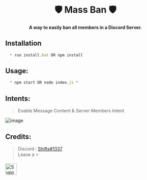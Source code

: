 <h1 align="center"> 🛡️ Mass Ban 🛡️ </h1>

<p align='center'>
  <b>A way to easily ban all members in a Discord Server.</b><br>
</p>

## Installation
```js
  * run install.bat OR npm install
```

##  Usage:
```js
  * npm start OR node index.js *
```

## Intents:

> Enable Message Content & Server Members Intent

![image](https://github.com/ignshifts/Mass-DM/assets/74390871/4ec5a6be-ab3c-4b17-b13e-967212c0390a)

##  Credits:
 > Discord : [Shifts#1337](https://discord.com/users/994717305542021244)
 > <br>Leave a ⭐

<a href='https://ko-fi.com/Y8Y1K0FQH' target='_blank'><img height='36' style='border:0px;height:36px;' src='https://storage.ko-fi.com/cdn/kofi3.png?v=3' border='0' alt='Support Me at ko-fi.com' /></a>
